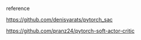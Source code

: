 reference

https://github.com/denisyarats/pytorch_sac

https://github.com/pranz24/pytorch-soft-actor-critic
